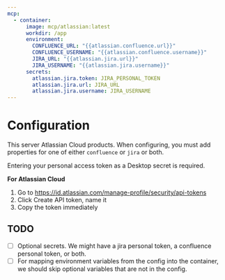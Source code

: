 ```yaml
---
mcp:
  - container:
      image: mcp/atlassian:latest
      workdir: /app
      environment:
        CONFLUENCE_URL: "{{atlassian.confluence.url}}"
        CONFLUENCE_USERNAME: "{{atlassian.confluence.username}}"
        JIRA_URL: "{{atlassian.jira.url}}"
        JIRA_USERNAME: "{{atlassian.jira.username}}"
      secrets:
        atlassian.jira.token: JIRA_PERSONAL_TOKEN
        atlassian.jira.url: JIRA_URL
        atlassian.jira.username: JIRA_USERNAME
---
```


# Configuration

This server Atlassian Cloud products. When configuring, you must add properties for one of
either `confluence` or `jira` or both.

Entering your personal access token as a Desktop secret is required.  

**For Atlassian Cloud**

1. Go to https://id.atlassian.com/manage-profile/security/api-tokens
2. Click Create API token, name it
3. Copy the token immediately

## TODO

- [ ] Optional secrets.  We might have a jira personal token, a confluence personal token, or both.
- [ ] For mapping environment variables from the config into the container, we should skip 
      optional variables that are not in the config.
